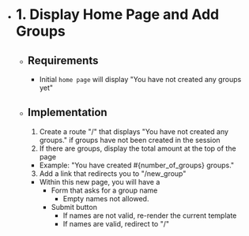 - # 1. Display Home Page and Add Groups
  - ## Requirements
    - Initial `home page` will display "You have not created any groups yet"

  - ## Implementation
    1. Create a route "/" that displays "You have not created any groups." if groups have not been created in the session
    2. If there are groups, display the total amount at the top of the page
      - Example: "You have created #{number_of_groups} groups."
    3. Add a link that redirects you to "/new_group"
      - Within this new page, you will have a 
        - Form that asks for a group name
          - Empty names not allowed. 
        - Submit button
          - If names are not valid, re-render the current template
          - If names are valid, redirect to "/"
        